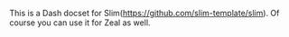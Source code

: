 This is a Dash docset for Slim(https://github.com/slim-template/slim). Of course you can use it for Zeal as well.
